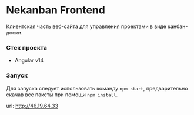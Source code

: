 # Nekanban Frontend

Клиентская часть веб-сайта для управления проектами в виде канбан-доски.

### Стeк проекта

- Angular v14

### Запуск

Для запуска следует использовать  команду ```npm start```, предварительно скачав все пакеты при помощи ```npm install```.

url: http://46.19.64.33
